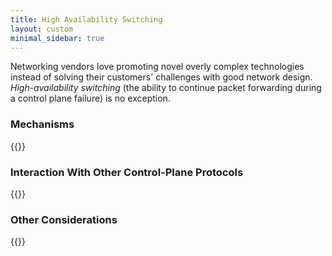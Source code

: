 ```yaml
---
title: High Availability Switching
layout: custom
minimal_sidebar: true
---
```

Networking vendors love promoting novel overly complex technologies instead of solving their customers' challenges with good network design. *High-availability switching* (the ability to continue packet forwarding during a control plane failure) is no exception.
<!--more-->
### Mechanisms

{{<series-listing tag="mechanism">}}

### Interaction With Other Control-Plane Protocols

{{<series-listing tag="control">}}

### Other Considerations

{{<series-listing>}}
